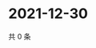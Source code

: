 # 2021-12-30

共 0 条

<!-- BEGIN WEIBO -->
<!-- 最后更新时间 Thu Dec 30 2021 17:15:19 GMT+0800 (China Standard Time) -->

<!-- END WEIBO -->
